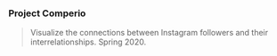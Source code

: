 ### Project Comperio
> Visualize the connections between Instagram followers and their interrelationships. Spring 2020.
